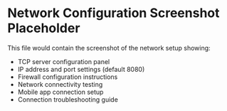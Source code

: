# Network Configuration Screenshot Placeholder
This file would contain the screenshot of the network setup showing:
- TCP server configuration panel
- IP address and port settings (default 8080)
- Firewall configuration instructions
- Network connectivity testing
- Mobile app connection setup
- Connection troubleshooting guide